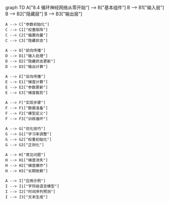 graph TD
    A["8.4 循环神经网络从零开始"] --> B["基本组件"]
    B --> B1["输入层"]
    B --> B2["隐藏层"]
    B --> B3["输出层"]
    
    A --> C["参数初始化"]
    C --> C1["权重矩阵"]
    C --> C2["偏置向量"]
    C --> C3["隐藏状态"]
    
    A --> D["前向传播"]
    D --> D1["输入处理"]
    D --> D2["隐藏状态更新"]
    D --> D3["输出计算"]
    
    A --> E["反向传播"]
    E --> E1["梯度计算"]
    E --> E2["参数更新"]
    E --> E3["梯度裁剪"]
    
    A --> F["实现步骤"]
    F --> F1["数据准备"]
    F --> F2["模型定义"]
    F --> F3["训练循环"]
    
    A --> G["优化技巧"]
    G --> G1["学习率调整"]
    G --> G2["权重初始化"]
    G --> G3["正则化"]
    
    A --> H["常见问题"]
    H --> H1["梯度消失"]
    H --> H2["梯度爆炸"]
    H --> H3["长期依赖"]
    
    A --> I["应用示例"]
    I --> I1["字符级语言模型"]
    I --> I2["时间序列预测"]
    I --> I3["文本生成"] 
